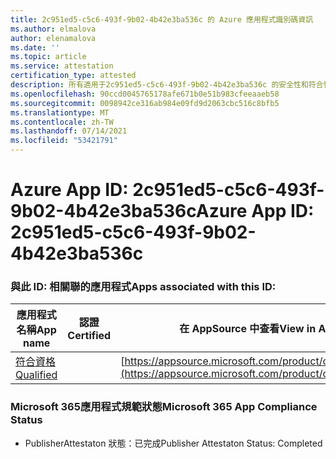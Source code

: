 ```yaml
---
title: 2c951ed5-c5c6-493f-9b02-4b42e3ba536c 的 Azure 應用程式識別碼資訊
ms.author: elmalova
author: elenamalova
ms.date: ''
ms.topic: article
ms.service: attestation
certification_type: attested
description: 所有適用于2c951ed5-c5c6-493f-9b02-4b42e3ba536c 的安全性和符合性資訊資訊。
ms.openlocfilehash: 90ccd0045765178afe671b0e51b983cfeeaaeb58
ms.sourcegitcommit: 0098942ce316ab984e09fd9d2063cbc516c8bfb5
ms.translationtype: MT
ms.contentlocale: zh-TW
ms.lasthandoff: 07/14/2021
ms.locfileid: "53421791"
---
```

# <a name="azure-app-id-2c951ed5-c5c6-493f-9b02-4b42e3ba536c"></a><span data-ttu-id="f639c-103">Azure App ID: 2c951ed5-c5c6-493f-9b02-4b42e3ba536c</span><span class="sxs-lookup"><span data-stu-id="f639c-103">Azure App ID: 2c951ed5-c5c6-493f-9b02-4b42e3ba536c</span></span>


### <a name="apps-associated-with-this-id"></a><span data-ttu-id="f639c-104">與此 ID: 相關聯的應用程式</span><span class="sxs-lookup"><span data-stu-id="f639c-104">Apps associated with this ID:</span></span>
| <span data-ttu-id="f639c-105">**應用程式名稱**</span><span class="sxs-lookup"><span data-stu-id="f639c-105">**App name**</span></span> | <span data-ttu-id="f639c-106">**認證**</span><span class="sxs-lookup"><span data-stu-id="f639c-106">**Certified**</span></span> | <span data-ttu-id="f639c-107">**在 AppSource 中查看**</span><span class="sxs-lookup"><span data-stu-id="f639c-107">**View in AppSource**</span></span> |
|-|-|-|
| [<span data-ttu-id="f639c-108">符合資格</span><span class="sxs-lookup"><span data-stu-id="f639c-108">Qualified</span></span>](https://docs.microsoft.com/en-us/microsoft-365-app-certification/forward/WA200002720) |  | [https://appsource.microsoft.com/product/office/WA200002720](https://appsource.microsoft.com/product/office/WA200002720) |

### <a name="microsoft-365-app-compliance-status"></a><span data-ttu-id="f639c-109">Microsoft 365應用程式規範狀態</span><span class="sxs-lookup"><span data-stu-id="f639c-109">Microsoft 365 App Compliance Status</span></span>
- <span data-ttu-id="f639c-110">PublisherAttestaton 狀態：已完成</span><span class="sxs-lookup"><span data-stu-id="f639c-110">Publisher Attestaton Status: Completed</span></span>

